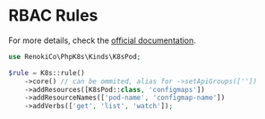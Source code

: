 # RBAC Rules

 For more details, check the [official documentation](https://kubernetes.io/docs/reference/access-authn-authz/rbac/#referring-to-resources).

```php
use RenokiCo\PhpK8s\Kinds\K8sPod;

$rule = K8s::rule()
    ->core() // can be ommited, alias for ->setApiGroups([''])
    ->addResources([K8sPod::class, 'configmaps'])
    ->addResourceNames(['pod-name', 'configmap-name'])
    ->addVerbs(['get', 'list', 'watch']);
```
